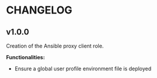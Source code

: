 # CHANGELOG

## v1.0.0

Creation of the Ansible proxy client role.

**Functionalities:**

- Ensure a global user profile environment file is deployed
